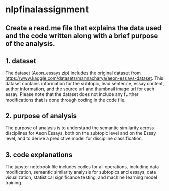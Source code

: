 # nlpfinalassignment
## Create a read.me file that explains the data used and the code written along with a brief purpose of the analysis. 
## 1. dataset
The dataset (Aeon_essays.zip) includes the original dataset from https://www.kaggle.com/datasets/mannacharya/aeon-essays-dataset. This dataset contains information for the subtopic, lead sentence, essay content, author information, and the source url and thumbnail image url for each essay. Please note that the dataset does not include any further modifications that is done through coding in the code file.
## 2. purpose of analysis
The purpose of analysis is to understand the semantic similarity across disciplines for Aeon Essays, both on the subtopic level and on the Essay level, and to derive a predictive model for discipline classification. 
## 3. code explanations
The jupyter notebook file includes codes for all operations, including data modification, semantic similarity analysis for subtopics and essays, data visualization, statistical significance testing, and machine learning model training. 
